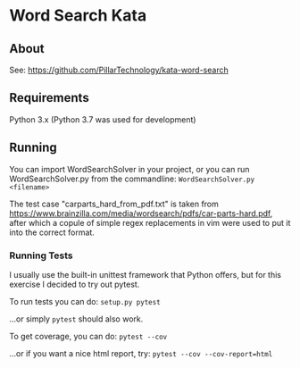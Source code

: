 # Word Search Kata

## About
See: https://github.com/PillarTechnology/kata-word-search

## Requirements
Python 3.x (Python 3.7 was used for development)

## Running
You can import WordSearchSolver in your project, or you can run WordSearchSolver.py from the commandline:
```WordSearchSolver.py <filename>```

The test case "carparts_hard_from_pdf.txt" is taken from https://www.brainzilla.com/media/wordsearch/pdfs/car-parts-hard.pdf, after which a copule of simple regex replacements in vim were used to put it into the correct format.

### Running Tests
I usually use the built-in unittest framework that Python offers, but for this exercise I decided to try out pytest.  

To run tests you can do:
```setup.py pytest```

...or simply ```pytest``` should also work.

To get coverage, you can do:
```pytest --cov```

...or if you want a nice html report, try: ```pytest --cov --cov-report=html```
